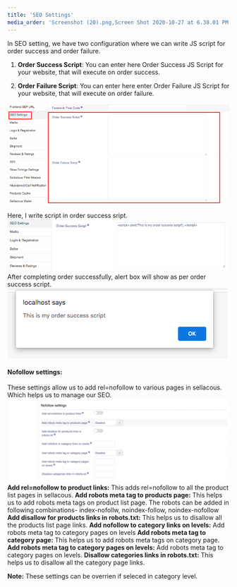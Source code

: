 ```yaml
---
title: 'SEO Settings'
media_order: 'Screenshot (20).png,Screen Shot 2020-10-27 at 6.38.01 PM.png,Screen Shot 2020-10-27 at 6.40.18 PM.png,Screenshot 2021-02-13 at 3.19.32 PM.png'
---
```


In SEO setting, we have two configuration where we can write JS script for order success and order failure.
1. **Order Success Script**: You can enter here Order Success JS Script for your website, that will execute on order success.

2. **Order Failure Script**: You can enter here enter Order Failure JS Script for your website, that will execute on order failure.

![](Screenshot%20%2820%29.png)

Here, I write script in order success sript. 
![](Screen%20Shot%202020-10-27%20at%206.40.18%20PM.png)
After completing order successfully, alert box will show as per order success script.
![](Screen%20Shot%202020-10-27%20at%206.38.01%20PM.png)

#### Nofollow settings:
These settings allow us to add rel=nofollow to various pages in sellacous. Which helps us to manage our SEO.
![](Screenshot%202021-02-13%20at%203.19.32%20PM.png)
**Add rel=nofollow to product links:** This adds rel=nofollow to all the product list pages in sellacous.
**Add robots meta tag to products page:** This helps us to add robots meta tags on product list page. The robots can be added in following combinations-
index-nofollw, noindex-follow, noindex-nofollow
**Add disallow for products links in robots.txt:** This helps us to disallow all the products list page links.
**Add nofollow to category links on levels:** Add robots meta tag to category pages on levels
**Add robots meta tag to category page:** This helps us to add robots meta tags on category page.
**Add robots meta tag to category pages on levels:** Add robots meta tag to category pages on levels.
**Disallow categories links in robots.txt:** This helps us to disallow all the category page links.

**Note:** These settings can be overrien if seleced in category level.
